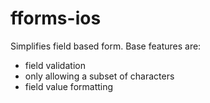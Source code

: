 # fforms-ios
Simplifies field based form.
Base features are:
- field validation
- only allowing a subset of characters
- field value formatting

